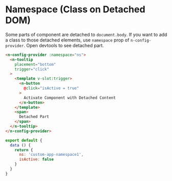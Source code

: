 # Namespace (Class on Detached DOM)
Some parts of component are detached to `document.body`. If you want to add a class to those detached elements, use `namespace` prop of `n-config-provider`. Open devtools to see detached part.
```html
<n-config-provider :namespace="ns">
  <n-tooltip
    placement="bottom"
    trigger="click"
  >
    <template v-slot:trigger>
      <n-button
        @click="isActive = true"
      >
        Activate Component with Detached Content
      </n-button>
    </template>
    <span>
      Detached Part
    </span>
  </n-tooltip>
</n-config-provider>
```
```js
export default {
  data () {
    return {
      ns: 'custom-app-namespace1',
      isActive: false
    }
  }
}
```
